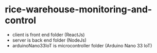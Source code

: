 # rice-warehouse-monitoring-and-control
- client is front end folder (ReactJs)
- server is back end folder (NodeJs)
- arduinoNano33IoT is microcontroller folder (Arduino Nano 33 IoT) 
